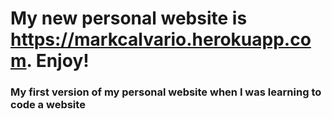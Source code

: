# My new personal website is https://markcalvario.herokuapp.com. Enjoy!
### My first version of my personal website when I was learning to code a website

